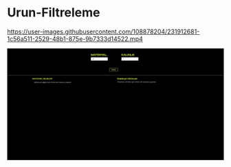 # Urun-Filtreleme



https://user-images.githubusercontent.com/108878204/231912681-1c56a511-2529-48b1-875e-9b7333d14522.mp4



![Proje Görseli](./img/bugraresim.PNG)
